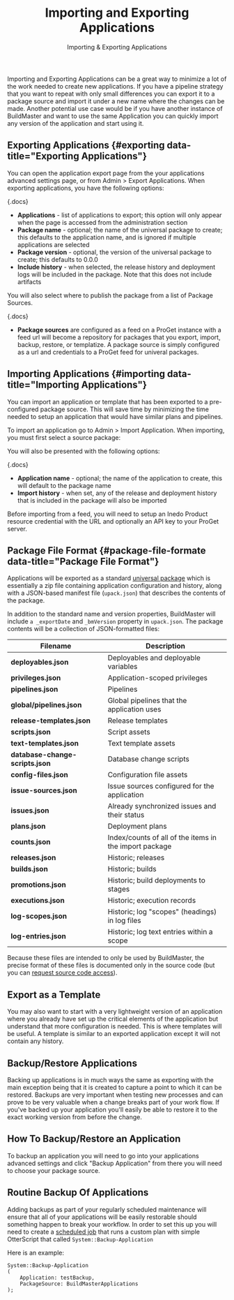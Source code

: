 ﻿---
title: Importing and Exporting Applications
subtitle: Importing & Exporting Applications
keywords: buildmaster
sequence: 60
show-headings-in-nav: true
---

Importing and Exporting Applications can be a great way to minimize a lot of the work needed to create new applications. If you have a pipeline strategy that you want to repeat with only small differences you can export it to a package source and import it under a new name where the changes can be made. Another potential use case would be if you have another instance of BuildMaster and want to use the same Application you can quickly import any version of the application and start using it.

## Exporting Applications {#exporting data-title="Exporting Applications"}

You can open the application export page from the your applications advanced settings page, or from Admin > Export Applications. When exporting applications, you have the following options:

{.docs}
- **Applications** - list of applications to export; this option will only appear when the page is accessed from the administration section
- **Package name** - optional; the name of the universal package to create; this defaults to the application name, and is ignored if multiple applications are selected
- **Package version** - optional, the version of the universal package to create; this defaults to 0.0.0
- **Include history** - when selected, the release history and deployment logs will be included in the package. Note that this does not include artifacts

You will also select where to publish the package from a list of Package Sources.

{.docs}
- **Package sources** are configured as a feed on a ProGet instance with a feed url will become a repository for packages that you export, import, backup, restore, or templatize. A package source is simply configured as a url and credentials to a ProGet feed for univeral packages. 


## Importing Applications {#importing data-title="Importing Applications"}
You can import an application or template that has been exported to a pre-configured package source. This will save time by minimizing the time needed to setup an application that would have similar plans and pipelines.

To import an application go to Admin > Import Application. When importing, you must first select a source package:

You will also be presented with the following options:

{.docs}
- **Application name** - optional; the name of the application to create, this will default to the package name
- **Import history** - when set, any of the release and deployment history that is included in the package will also be imported

Before importing from a feed, you will need to setup an Inedo Product resource credential with the URL and optionally an API key to your ProGet server.

## Package File Format {#package-file-formate data-title="Package File Format"}

Applications will be exported as a standard [universal package](/support/documentation/proget/core-concepts/packages) which is essentially a zip file containing application configuration and history, along with a JSON-based manifest file (`upack.json`) that describes the contents of the package.

In addition to the standard name and version properties, BuildMaster will include `a _exportDate` and `_bmVersion` property in `upack.json`. The package contents will be a collection of JSON-formatted files:

| Filename | Description |
| -------- | ----------- |
| **deployables.json** | Deployables and deployable variables |
| **privileges.json** | Application-scoped privileges |
| **pipelines.json** | Pipelines |
| **global/pipelines.json** | Global pipelines that the application uses |
| **release-templates.json** | Release templates |
| **scripts.json** | Script assets |
| **text-templates.json** | Text template assets |
| **database-change-scripts.json** | Database change scripts |
| **config-files.json** | Configuration file assets |
| **issue-sources.json** | Issue sources configured for the application |
| **issues.json** | Already synchronized issues and their status |
| **plans.json** | Deployment plans |
| **counts.json** | Index/counts of all of the items in the import package |
| **releases.json** | Historic; releases |
| **builds.json** | Historic; builds |
| **promotions.json** | Historic; build deployments to stages |
| **executions.json** | Historic; execution records |
| **log-scopes.json** | Historic; log "scopes" (headings) in log files |
| **log-entries.json** | Historic; log text entries within a scope |

Because these files are intended to only be used by BuildMaster, the precise format of these files is documented only in the source code (but you can [request source code access](/contact)).

## Export as a Template
You may also want to start with a very lightweight version of an application where you already have set up the critical elements of the application but understand that more configuration is needed. This is where templates will be useful. A template is similar to an exported application except it will not contain any history. 

## Backup/Restore Applications
Backing up applications is in much ways the same as exporting with the main exception being that it is created to capture a point to which it can be restored. Backups are very important when testing new processes and can prove to be very valuable when a change breaks part of your work flow. If you've backed up your application you'll easily be able to restore it to the exact working version from before the change. 

## How To Backup/Restore an Application
To backup an application you will need to go into your applications advanced settings and click "Backup Application" from there you will need to choose your package source. 

## Routine Backup Of Applications
Adding backups as part of your regularly scheduled maintenance will ensure that all of your applications will be easily restorable should something happen to break your workflow. In order to set this up you will need to create a [scheduled job](#) that runs a custom plan with simple OtterScript that called `System::Backup-Application`

Here is an example: 
```
System::Backup-Application
(
    Application: testBackup,
    PackageSource: BuildMasterApplications
);
```

